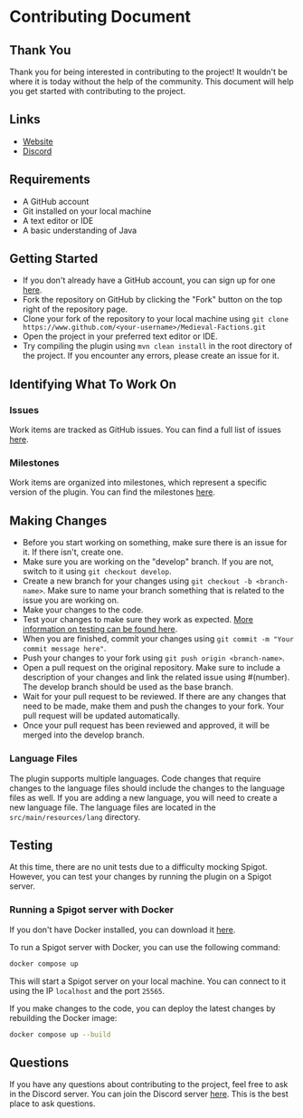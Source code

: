 # Contributing Document
## Thank You
Thank you for being interested in contributing to the project! It wouldn't be where it is today without the help of the community. This document will help you get started with contributing to the project.

## Links
- [Website](https://dansplugins.com)
- [Discord](https://discord.gg/xXtuAQ2)

## Requirements
- A GitHub account
- Git installed on your local machine
- A text editor or IDE
- A basic understanding of Java

## Getting Started
- If you don't already have a GitHub account, you can sign up for one [here](https://github.com/signup).
- Fork the repository on GitHub by clicking the "Fork" button on the top right of the repository page.
- Clone your fork of the repository to your local machine using `git clone https://www.github.com/<your-username>/Medieval-Factions.git`
- Open the project in your preferred text editor or IDE.
- Try compiling the plugin using `mvn clean install` in the root directory of the project. If you encounter any errors, please create an issue for it.

## Identifying What To Work On
### Issues
Work items are tracked as GitHub issues. You can find a full list of issues [here](https://github.com/Dans-Plugins/Medieval-Factions/issues).

### Milestones
Work items are organized into milestones, which represent a specific version of the plugin. You can find the milestones [here](https://github.com/Dans-Plugins/Medieval-Factions/milestones).

## Making Changes
- Before you start working on something, make sure there is an issue for it. If there isn't, create one.
- Make sure you are working on the "develop" branch. If you are not, switch to it using `git checkout develop`.
- Create a new branch for your changes using `git checkout -b <branch-name>`. Make sure to name your branch something that is related to the issue you are working on.
- Make your changes to the code.
- Test your changes to make sure they work as expected. [More information on testing can be found here](#testing).
- When you are finished, commit your changes using `git commit -m "Your commit message here"`.
- Push your changes to your fork using `git push origin <branch-name>`.
- Open a pull request on the original repository. Make sure to include a description of your changes and link the related issue using #(number). The develop branch should be used as the base branch.
- Wait for your pull request to be reviewed. If there are any changes that need to be made, make them and push the changes to your fork. Your pull request will be updated automatically.
- Once your pull request has been reviewed and approved, it will be merged into the develop branch.

### Language Files
The plugin supports multiple languages. Code changes that require changes to the language files should include the changes to the language files as well. If you are adding a new language, you will need to create a new language file. The language files are located in the `src/main/resources/lang` directory.

## Testing
At this time, there are no unit tests due to a difficulty mocking Spigot. However, you can test your changes by running the plugin on a Spigot server.

### Running a Spigot server with Docker
If you don't have Docker installed, you can download it [here](https://www.docker.com/products/docker-desktop).

To run a Spigot server with Docker, you can use the following command:
```bash
docker compose up
```

This will start a Spigot server on your local machine. You can connect to it using the IP `localhost` and the port `25565`.

If you make changes to the code, you can deploy the latest changes by rebuilding the Docker image:
```bash
docker compose up --build
```

## Questions
If you have any questions about contributing to the project, feel free to ask in the Discord server. You can join the Discord server [here](https://discord.gg/xXtuAQ2). This is the best place to ask questions.